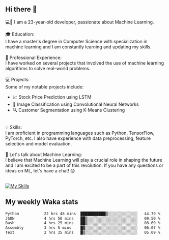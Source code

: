 ## Hi there 👋

💻🤖 I am a 23-year-old developer, passionate about Machine Learning.</br>

🎓 Education:</br>
I have a master's degree in Computer Science with specialization in machine learning and I am constantly learning and updating my skills.
</br></br>
💼 Professional Experience:</br>
I have worked on several projects that involved the use of machine learning algorithms to solve real-world problems.
</br></br>
💻 Projects:</br>
Some of my notable projects include:
</br>
- 📈 Stock Price Prediction using LSTM</br>
- 🤖 Image Classification using Convolutional Neural Networks</br>
- 🔍 Customer Segmentation using K-Means Clustering</br>
</br>
💡 Skills:</br>
I am proficient in programming languages such as Python, TensorFlow, PyTorch, etc. I also have experience with data preprocessing, feature selection and model evaluation.
</br></br>
💬 Let's talk about Machine Learning:</br>
I believe that Machine Learning will play a crucial role in shaping the future and I am excited to be a part of this revolution. If you have any questions or ideas on ML, let's have a chat! 😊
</br></br>

[![My Skills](https://skillicons.dev/icons?i=html,css,docker,express,figma,firebase,graphql,nodejs,react,ts,vue,py,pytorch)](https://skillicons.dev)

## My weekly Waka stats

<!--START_SECTION:waka-->

```txt
Python           22 hrs 48 mins  ███████████▒░░░░░░░░░░░░░   44.79 %
JSON             4 hrs 50 mins   ██▒░░░░░░░░░░░░░░░░░░░░░░   09.50 %
Bash             4 hrs 25 mins   ██▒░░░░░░░░░░░░░░░░░░░░░░   08.69 %
Assembly         3 hrs 5 mins    █▓░░░░░░░░░░░░░░░░░░░░░░░   06.07 %
Text             2 hrs 35 mins   █▒░░░░░░░░░░░░░░░░░░░░░░░   05.09 %
```

<!--END_SECTION:waka-->
